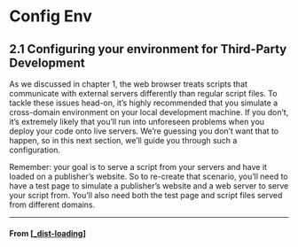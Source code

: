 # Config Env

## **2.1 Configuring your environment for Third-Party Development**

As we discussed in chapter 1, the web browser treats scripts that communicate with
external servers differently than regular script files. To tackle these issues head-on, it’s
highly recommended that you simulate a cross-domain environment on your local
development machine. If you don’t, it’s extremely likely that you’ll run into unforeseen
problems when you deploy your code onto live servers. We’re guessing you don’t want
that to happen, so in this next section, we’ll guide you through such a configuration.

Remember: your goal is to serve a script from your servers and have it loaded on a
publisher’s website. So to re-create that scenario, you’ll need to have a test page to
simulate a publisher’s website and a web server to serve your script from. You’ll also
need both the test page and script files served from different domains.

---

#### From [[_dist-loading]]

[//begin]: # "Autogenerated link references for markdown compatibility"
[_dist-loading]: ../_dist-loading "2️⃣ Dist & Loading"
[//end]: # "Autogenerated link references"
